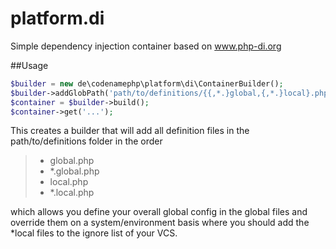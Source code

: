 # platform.di

Simple dependency injection container based on <a href="http://www.php-di.org" target="_blank">www.php-di.org</a>

##Usage

```php
$builder = new de\codenamephp\platform\di\ContainerBuilder();
$builder->addGlobPath('path/to/definitions/{{,*.}global,{,*.}local}.php');
$container = $builder->build();
$container->get('...');
```

This creates a builder that will add all definition files in the path/to/definitions folder in the order
>* global.php
>* *.global.php
>* local.php
>* *.local.php

which allows you define your overall global config in the global files and override them on a system/environment basis
where you should add the *local files to the ignore list of your VCS.
